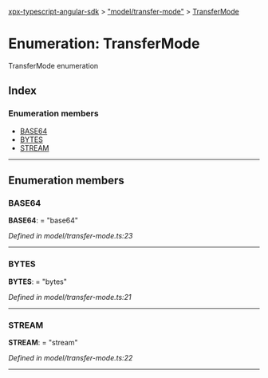 [xpx-typescript-angular-sdk](../README.md) > ["model/transfer-mode"](../modules/_model_transfer_mode_.md) > [TransferMode](../enums/_model_transfer_mode_.transfermode.md)

# Enumeration: TransferMode

TransferMode enumeration

## Index

### Enumeration members

* [BASE64](_model_transfer_mode_.transfermode.md#base64)
* [BYTES](_model_transfer_mode_.transfermode.md#bytes)
* [STREAM](_model_transfer_mode_.transfermode.md#stream)

---

## Enumeration members

<a id="base64"></a>

###  BASE64

**BASE64**:  = "base64"

*Defined in model/transfer-mode.ts:23*

___
<a id="bytes"></a>

###  BYTES

**BYTES**:  = "bytes"

*Defined in model/transfer-mode.ts:21*

___
<a id="stream"></a>

###  STREAM

**STREAM**:  = "stream"

*Defined in model/transfer-mode.ts:22*

___

